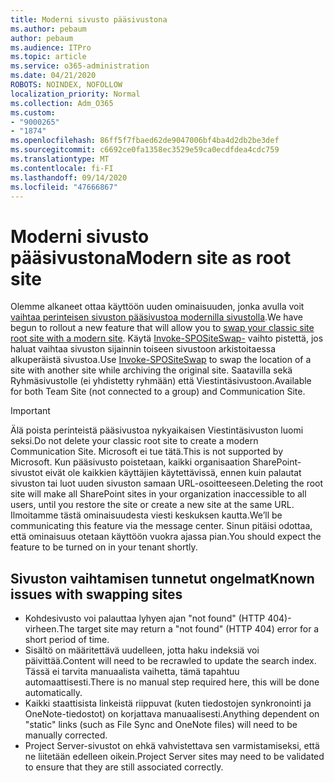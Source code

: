 ```yaml
---
title: Moderni sivusto pääsivustona
ms.author: pebaum
author: pebaum
ms.audience: ITPro
ms.topic: article
ms.service: o365-administration
ms.date: 04/21/2020
ROBOTS: NOINDEX, NOFOLLOW
localization_priority: Normal
ms.collection: Adm_O365
ms.custom:
- "9000265"
- "1874"
ms.openlocfilehash: 86ff5f7fbaed62de9047006bf4ba4d2db2be3def
ms.sourcegitcommit: c6692ce0fa1358ec3529e59ca0ecdfdea4cdc759
ms.translationtype: MT
ms.contentlocale: fi-FI
ms.lasthandoff: 09/14/2020
ms.locfileid: "47666867"
---
```

# <a name="modern-site-as-root-site"></a><span data-ttu-id="e8a26-102">Moderni sivusto pääsivustona</span><span class="sxs-lookup"><span data-stu-id="e8a26-102">Modern site as root site</span></span>

<span data-ttu-id="e8a26-103">Olemme alkaneet ottaa käyttöön uuden ominaisuuden, jonka avulla voit [vaihtaa perinteisen sivuston pääsivustoa modernilla sivustolla](https://docs.microsoft.com/sharepoint/modern-root-site).</span><span class="sxs-lookup"><span data-stu-id="e8a26-103">We have begun to rollout a new feature that will allow you to [swap your classic site root site with a modern site](https://docs.microsoft.com/sharepoint/modern-root-site).</span></span> <span data-ttu-id="e8a26-104">Käytä [Invoke-SPOSiteSwap-](https://docs.microsoft.com/powershell/module/sharepoint-online/invoke-spositeswap?view=sharepoint-ps) vaihto pistettä, jos haluat vaihtaa sivuston sijainnin toiseen sivustoon arkistoitaessa alkuperäistä sivustoa.</span><span class="sxs-lookup"><span data-stu-id="e8a26-104">Use [Invoke-SPOSiteSwap](https://docs.microsoft.com/powershell/module/sharepoint-online/invoke-spositeswap?view=sharepoint-ps) to swap the location of a site with another site while archiving the original site.</span></span> <span data-ttu-id="e8a26-105">Saatavilla sekä Ryhmäsivustolle (ei yhdistetty ryhmään) että Viestintäsivustoon.</span><span class="sxs-lookup"><span data-stu-id="e8a26-105">Available for both Team Site (not connected to a group) and Communication Site.</span></span>

>[!Important]
> <span data-ttu-id="e8a26-106">Älä poista perinteistä pääsivustoa nykyaikaisen Viestintäsivuston luomi seksi.</span><span class="sxs-lookup"><span data-stu-id="e8a26-106">Do not delete your classic root site to create a modern Communication Site.</span></span> <span data-ttu-id="e8a26-107">Microsoft ei tue tätä.</span><span class="sxs-lookup"><span data-stu-id="e8a26-107">This is not supported by Microsoft.</span></span> <span data-ttu-id="e8a26-108">Kun pääsivusto poistetaan, kaikki organisaation SharePoint-sivustot eivät ole kaikkien käyttäjien käytettävissä, ennen kuin palautat sivuston tai luot uuden sivuston samaan URL-osoitteeseen.</span><span class="sxs-lookup"><span data-stu-id="e8a26-108">Deleting the root site will make all SharePoint sites in your organization inaccessible to all users, until you restore the site or create a new site at the same URL.</span></span> <span data-ttu-id="e8a26-109">Ilmoitamme tästä ominaisuudesta viesti keskuksen kautta.</span><span class="sxs-lookup"><span data-stu-id="e8a26-109">We’ll be communicating this feature via the message center.</span></span> <span data-ttu-id="e8a26-110">Sinun pitäisi odottaa, että ominaisuus otetaan käyttöön vuokra ajassa pian.</span><span class="sxs-lookup"><span data-stu-id="e8a26-110">You should expect the feature to be turned on in your tenant shortly.</span></span>

## <a name="known-issues-with-swapping-sites"></a><span data-ttu-id="e8a26-111">Sivuston vaihtamisen tunnetut ongelmat</span><span class="sxs-lookup"><span data-stu-id="e8a26-111">Known issues with swapping sites</span></span>
- <span data-ttu-id="e8a26-112">Kohdesivusto voi palauttaa lyhyen ajan "not found" (HTTP 404)-virheen.</span><span class="sxs-lookup"><span data-stu-id="e8a26-112">The target site may return a "not found" (HTTP 404) error for a short period of time.</span></span>
- <span data-ttu-id="e8a26-113">Sisältö on määritettävä uudelleen, jotta haku indeksiä voi päivittää.</span><span class="sxs-lookup"><span data-stu-id="e8a26-113">Content will need to be recrawled to update the search index.</span></span> <span data-ttu-id="e8a26-114">Tässä ei tarvita manuaalista vaihetta, tämä tapahtuu automaattisesti.</span><span class="sxs-lookup"><span data-stu-id="e8a26-114">There is no manual step required here, this will be done automatically.</span></span>
- <span data-ttu-id="e8a26-115">Kaikki staattisista linkeistä riippuvat (kuten tiedostojen synkronointi ja OneNote-tiedostot) on korjattava manuaalisesti.</span><span class="sxs-lookup"><span data-stu-id="e8a26-115">Anything dependent on "static" links (such as File Sync and OneNote files) will need to be manually corrected.</span></span>
- <span data-ttu-id="e8a26-116">Project Server-sivustot on ehkä vahvistettava sen varmistamiseksi, että ne liitetään edelleen oikein.</span><span class="sxs-lookup"><span data-stu-id="e8a26-116">Project Server sites may need to be validated to ensure that they are still associated correctly.</span></span> 
